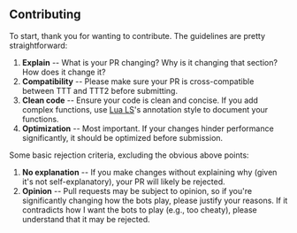 ## Contributing
To start, thank you for wanting to contribute. The guidelines are pretty straightforward:

1. **Explain** -- What is your PR changing? Why is it changing that section? How does it change it?
2. **Compatibility** -- Please make sure your PR is cross-compatible between TTT and TTT2 before submitting.
3. **Clean code** -- Ensure your code is clean and concise. If you add complex functions, use [Lua LS](https://luals.github.io/wiki/annotations/)'s annotation style to document your functions.
4. **Optimization** -- Most important. If your changes hinder performance significantly, it should be optimized before submission.


Some basic rejection criteria, excluding the obvious above points:

1. **No explanation** -- If you make changes without explaining why (given it's not self-explanatory), your PR will likely be rejected.
2. **Opinion** -- Pull requests may be subject to opinion, so if you're significantly changing how the bots play, please justify your reasons. If it contradicts how I want the bots to play (e.g., too cheaty), please understand that it may be rejected.
